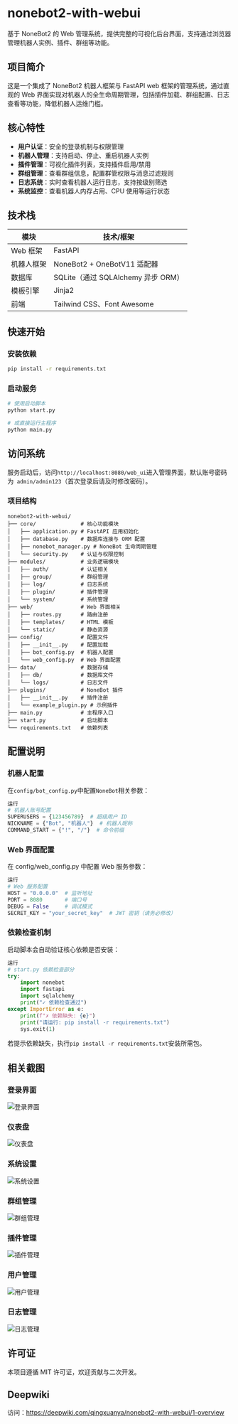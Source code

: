 # nonebot2-with-webui

基于 NoneBot2 的 Web 管理系统，提供完整的可视化后台界面，支持通过浏览器管理机器人实例、插件、群组等功能。

## 项目简介

这是一个集成了 NoneBot2 机器人框架与 FastAPI web 框架的管理系统，通过直观的 Web 界面实现对机器人的全生命周期管理，包括插件加载、群组配置、日志查看等功能，降低机器人运维门槛。

## 核心特性

- **用户认证**：安全的登录机制与权限管理
- **机器人管理**：支持启动、停止、重启机器人实例
- **插件管理**：可视化插件列表，支持插件启用/禁用
- **群组管理**：查看群组信息，配置群管权限与消息过滤规则
- **日志系统**：实时查看机器人运行日志，支持按级别筛选
- **系统监控**：查看机器人内存占用、CPU 使用等运行状态

## 技术栈

| 模块       | 技术/框架                |
|------------|-------------------------|
| Web 框架   | FastAPI                 |
| 机器人框架 | NoneBot2 + OneBotV11 适配器 |
| 数据库     | SQLite（通过 SQLAlchemy 异步 ORM） |
| 模板引擎   | Jinja2                  |
| 前端       | Tailwind CSS、Font Awesome |
## 快速开始
### 安装依赖
```bash
pip install -r requirements.txt
```
### 启动服务
```bash
# 使用启动脚本
python start.py

# 或直接运行主程序
python main.py
```
## 访问系统
服务启动后，访问``` http://localhost:8080/web_ui ```进入管理界面，默认账号密码为``` admin/admin123```（首次登录后请及时修改密码）。
### 项目结构
```plaintext
nonebot2-with-webui/
├── core/              # 核心功能模块
│   ├── application.py # FastAPI 应用初始化
│   ├── database.py    # 数据库连接与 ORM 配置
│   ├── nonebot_manager.py # NoneBot 生命周期管理
│   └── security.py    # 认证与权限控制
├── modules/           # 业务逻辑模块
│   ├── auth/          # 认证相关
│   ├── group/         # 群组管理
│   ├── log/           # 日志系统
│   ├── plugin/        # 插件管理
│   └── system/        # 系统管理
├── web/               # Web 界面相关
│   ├── routes.py      # 路由注册
│   ├── templates/     # HTML 模板
│   └── static/        # 静态资源
├── config/            # 配置文件
│   ├── __init__.py    # 配置加载
│   ├── bot_config.py  # 机器人配置
│   └── web_config.py  # Web 界面配置
├── data/              # 数据存储
│   ├── db/            # 数据库文件
│   └── logs/          # 日志文件
├── plugins/           # NoneBot 插件
│   ├── __init__.py    # 插件注册
│   └── example_plugin.py # 示例插件
├── main.py            # 主程序入口
├── start.py           # 启动脚本
└── requirements.txt   # 依赖列表
```
## 配置说明
### 机器人配置
在``` config/bot_config.py ```中配置``` NoneBot ```相关参数：
```python
运行
# 机器人账号配置
SUPERUSERS = {123456789}  # 超级用户 ID
NICKNAME = {"Bot", "机器人"}  # 机器人昵称
COMMAND_START = {"!", "/"}  # 命令前缀
``` 
### Web 界面配置
在 config/web_config.py 中配置 Web 服务参数：

```python
运行
# Web 服务配置
HOST = "0.0.0.0"  # 监听地址
PORT = 8080       # 端口号
DEBUG = False     # 调试模式
SECRET_KEY = "your_secret_key"  # JWT 密钥（请务必修改）
```
### 依赖检查机制
启动脚本会自动验证核心依赖是否安装：

```python
运行
# start.py 依赖检查部分
try:
    import nonebot
    import fastapi
    import sqlalchemy
    print("✓ 依赖检查通过")
except ImportError as e:
    print(f"✗ 依赖缺失: {e}")
    print("请运行: pip install -r requirements.txt")
    sys.exit(1)
```
若提示依赖缺失，执行``` pip install -r requirements.txt ```安装所需包。

## 相关截图 
### 登录界面
![登录界面](./config/2.jpeg)
### 仪表盘
![仪表盘](./config/1.jpeg)
### 系统设置
![系统设置](./config/3.jpeg)
### 群组管理
![群组管理](./config/4.jpeg)
### 插件管理
![插件管理](./config/5.jpeg)
### 用户管理
![用户管理](./config/6.jpeg)
### 日志管理
![日志管理](./config/7.jpeg)


## 许可证
本项目遵循 MIT 许可证，欢迎贡献与二次开发。

## Deepwiki
访问：<https://deepwiki.com/qingxuanya/nonebot2-with-webui/1-overview>
